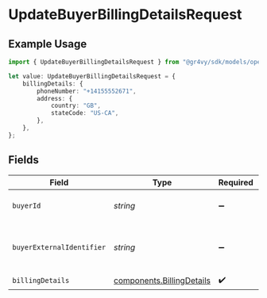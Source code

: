 # UpdateBuyerBillingDetailsRequest

## Example Usage

```typescript
import { UpdateBuyerBillingDetailsRequest } from "@gr4vy/sdk/models/operations";

let value: UpdateBuyerBillingDetailsRequest = {
    billingDetails: {
        phoneNumber: "+14155552671",
        address: {
            country: "GB",
            stateCode: "US-CA",
        },
    },
};
```

## Fields

| Field                                                                  | Type                                                                   | Required                                                               | Description                                                            |
| ---------------------------------------------------------------------- | ---------------------------------------------------------------------- | ---------------------------------------------------------------------- | ---------------------------------------------------------------------- |
| `buyerId`                                                              | *string*                                                               | :heavy_minus_sign:                                                     | The `id` of the buyer to update billing details for                    |
| `buyerExternalIdentifier`                                              | *string*                                                               | :heavy_minus_sign:                                                     | The `external_identifier` of the buyer to update billing details for   |
| `billingDetails`                                                       | [components.BillingDetails](../../models/components/billingdetails.md) | :heavy_check_mark:                                                     | N/A                                                                    |